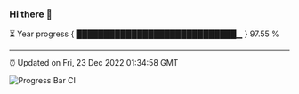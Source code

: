 ### Hi there 👋

⏳ Year progress { █████████████████████████████▁ } 97.55 %

---

⏰ Updated on Fri, 23 Dec 2022 01:34:58 GMT

![Progress Bar CI](https://github.com/ZhaoGui/ZhaoGui/workflows/Progress%20Bar%20CI/badge.svg)
